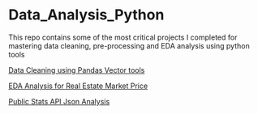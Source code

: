# Data_Analysis_Python
This repo contains some of the most critical projects I completed for mastering data cleaning, pre-processing and EDA analysis using python tools


[Data Cleaning using Pandas Vector tools](https://colab.research.google.com/drive/1XEe-KLOpyizrUyAQhd0xwOCU1A2-op0-#scrollTo=vZuVntpbrI2w)




[EDA Analysis for Real Estate Market Price](https://colab.research.google.com/drive/1mTa3N2GlIrzPwT2Jyo6yukMLcc6nNjVo?usp=sharing)




[Public Stats API Json Analysis](https://colab.research.google.com/drive/1WbvAvbjDIbOJUCdquefBw8aTsMGWEf2q?usp=sharing)
